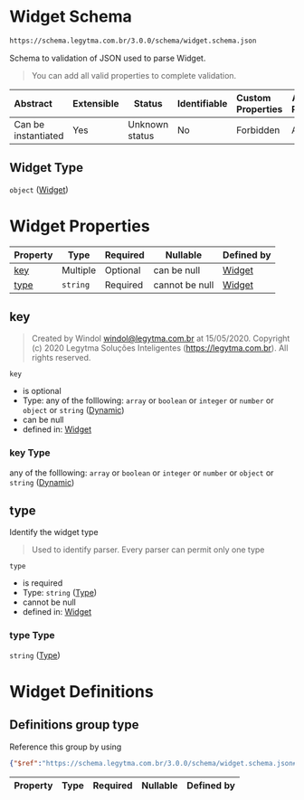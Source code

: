 # Widget Schema

```txt
https://schema.legytma.com.br/3.0.0/schema/widget.schema.json
```

Schema to validation of JSON used to parse Widget.


> You can add all valid properties to complete validation.
>

| Abstract            | Extensible | Status         | Identifiable | Custom Properties | Additional Properties | Access Restrictions | Defined In                                                                |
| :------------------ | ---------- | -------------- | ------------ | :---------------- | --------------------- | ------------------- | ------------------------------------------------------------------------- |
| Can be instantiated | Yes        | Unknown status | No           | Forbidden         | Allowed               | none                | [widget.schema.json](../schema/widget.schema.json) |

## Widget Type

`object` ([Widget](widget.md))

# Widget Properties

| Property      | Type     | Required | Nullable       | Defined by                                                                                                                                 |
| :------------ | -------- | -------- | -------------- | :----------------------------------------------------------------------------------------------------------------------------------------- |
| [key](#key)   | Multiple | Optional | can be null    | [Widget](bottom_app_bar_theme-properties-dynamic.md) |
| [type](#type) | `string` | Required | cannot be null | [Widget](widget-definitions-type.md)                 |

## key




> Created by Windol [windol@legytma.com.br](mailto:windol@legytma.com.br) at 15/05/2020.
> Copyright (c) 2020 Legytma Soluções Inteligentes (<https://legytma.com.br>). All rights reserved.
>

`key`

-   is optional
-   Type: any of the folllowing: `array` or `boolean` or `integer` or `number` or `object` or `string` ([Dynamic](bottom_app_bar_theme-properties-dynamic.md))
-   can be null
-   defined in: [Widget](bottom_app_bar_theme-properties-dynamic.md)

### key Type

any of the folllowing: `array` or `boolean` or `integer` or `number` or `object` or `string` ([Dynamic](bottom_app_bar_theme-properties-dynamic.md))

## type

Identify the widget type


> Used to identify parser. Every parser can permit only one type
>

`type`

-   is required
-   Type: `string` ([Type](widget-definitions-type.md))
-   cannot be null
-   defined in: [Widget](widget-definitions-type.md)

### type Type

`string` ([Type](widget-definitions-type.md))

# Widget Definitions

## Definitions group type

Reference this group by using

```json
{"$ref":"https://schema.legytma.com.br/3.0.0/schema/widget.schema.json#/definitions/type"}
```

| Property | Type | Required | Nullable | Defined by |
| :------- | ---- | -------- | -------- | :--------- |

